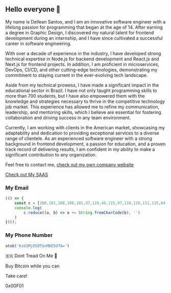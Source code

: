 ## Hello everyone 👋

My name is Dellean Santos, and I am an innovative software engineer with a lifelong passion for programming that began at the age of 14. After earning a degree in Graphic Design, I discovered my natural talent for frontend development during an internship, and I have since cultivated a successful career in software engineering.

With over a decade of experience in the industry, I have developed strong technical expertise in Node.js for backend development and React.js and Next.js for frontend projects. In addition, I am proficient in microservices, DevOps, CI/CD, and other cutting-edge technologies, demonstrating my commitment to staying current in the ever-evolving tech landscape.

Aside from my technical prowess, I have made a significant impact in the educational sector in Brazil. I have not only taught programming skills to more than 700 students, but I have also empowered them with the knowledge and strategies necessary to thrive in the competitive technology job market. This experience has allowed me to refine my communication, leadership, and mentoring skills, which I believe are essential for fostering collaboration and driving success in any team environment.

Currently, I am working with clients in the American market, showcasing my adaptability and dedication to providing exceptional services to a diverse range of clientele. As an experienced software engineer with a strong background in frontend development, a passion for education, and a proven track record of delivering results, I am confident in my ability to make a significant contribution to any organization.

Feel free to contact me, [check out my own company website](https://visionarylabs.pro/)

[Check out My SAAS](https://calculesimples.com.br/)

### My Email

```javascript
(() => {
    const c = [100,101,108,108,101,97,110,46,115,97,110,116,111,115,64,103,109,97,105,108,46,99,111,109];
    console.log(
        c.reduce((a, b) => a += String.fromCharCode(b), '')
    )
})();
````

### My Phone Number

```javascript
atob('KzU1MjE5OTUxMDE5OTA=')
```


🇧🇷 Dont Tread On Me 🐍

Buy Bitcoin while you can

Take care!

0x00F01
